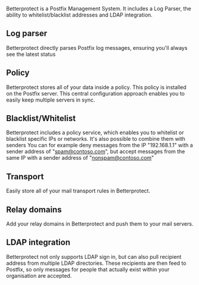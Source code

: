 Betterprotect is a Postfix Management System. It includes a Log Parser, the ability to whitelist/blacklist addresses and LDAP integration. 
 
## Log parser
Betterprotect directly parses Postfix log messages, ensuring you'll always see the latest status

## Policy
Betterprotect stores all of your data inside a policy.
This policy is installed on the Postfix server.
This central configuration approach enables you to easily keep multiple servers in sync.

## Blacklist/Whitelist
Betterprotect includes a policy service, which enables you to whitelist or blacklist specific IPs or networks.
It's also possible to combine them with senders
You can for example deny messages from the IP "192.168.1.1" with a sender address of "spam@contoso.com", but accept messages from the same IP with a sender address of "nonspam@contoso.com"

## Transport
Easily store all of your mail transport rules in Betterprotect.

## Relay domains
Add your relay domains in Betterprotect and push them to your mail servers.

## LDAP integration
Betterprotect not only supports LDAP sign in, but can also pull recipient address from multiple LDAP directories. 
These recipients are then feed to Postfix, so only messages for people that actually exist within your organisation are accepted.